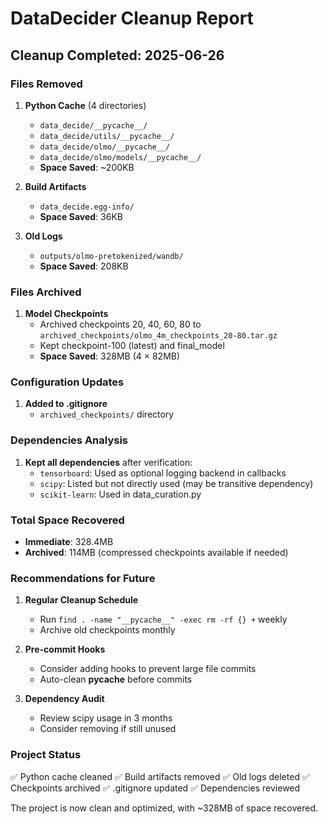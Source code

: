 # DataDecider Cleanup Report

## Cleanup Completed: 2025-06-26

### Files Removed
1. **Python Cache** (4 directories)
   - `data_decide/__pycache__/`
   - `data_decide/utils/__pycache__/`
   - `data_decide/olmo/__pycache__/`
   - `data_decide/olmo/models/__pycache__/`
   - **Space Saved**: ~200KB

2. **Build Artifacts**
   - `data_decide.egg-info/`
   - **Space Saved**: 36KB

3. **Old Logs**
   - `outputs/olmo-pretokenized/wandb/`
   - **Space Saved**: 208KB

### Files Archived
1. **Model Checkpoints**
   - Archived checkpoints 20, 40, 60, 80 to `archived_checkpoints/olmo_4m_checkpoints_20-80.tar.gz`
   - Kept checkpoint-100 (latest) and final_model
   - **Space Saved**: 328MB (4 × 82MB)

### Configuration Updates
1. **Added to .gitignore**
   - `archived_checkpoints/` directory

### Dependencies Analysis
1. **Kept all dependencies** after verification:
   - `tensorboard`: Used as optional logging backend in callbacks
   - `scipy`: Listed but not directly used (may be transitive dependency)
   - `scikit-learn`: Used in data_curation.py

### Total Space Recovered
- **Immediate**: 328.4MB
- **Archived**: 114MB (compressed checkpoints available if needed)

### Recommendations for Future
1. **Regular Cleanup Schedule**
   - Run `find . -name "__pycache__" -exec rm -rf {} +` weekly
   - Archive old checkpoints monthly

2. **Pre-commit Hooks**
   - Consider adding hooks to prevent large file commits
   - Auto-clean __pycache__ before commits

3. **Dependency Audit**
   - Review scipy usage in 3 months
   - Consider removing if still unused

### Project Status
✅ Python cache cleaned
✅ Build artifacts removed
✅ Old logs deleted
✅ Checkpoints archived
✅ .gitignore updated
✅ Dependencies reviewed

The project is now clean and optimized, with ~328MB of space recovered.
